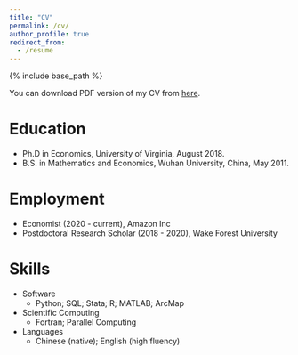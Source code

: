 ```yaml
---
title: "CV"
permalink: /cv/
author_profile: true
redirect_from:
  - /resume
---
```


{% include base_path %}

You can download PDF version of my CV from [here](https://www.dropbox.com/s/luqp8iex4b5q6ol/CV_Academic.pdf?dl=0).

Education
======
* Ph.D in Economics, University of Virginia, August 2018.
* B.S. in Mathematics and Economics, Wuhan University, China, May 2011.

Employment
======
* Economist (2020 - current), Amazon Inc
* Postdoctoral Research Scholar (2018 - 2020), Wake Forest University

Skills
======
* Software
  * Python; SQL; Stata; R; MATLAB; ArcMap
* Scientific Computing
  * Fortran; Parallel Computing
* Languages
  * Chinese (native); English (high fluency)  
